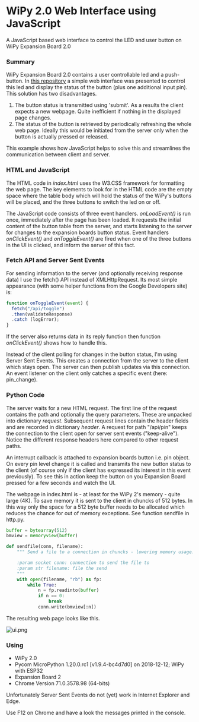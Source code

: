 # WiPy 2.0 Web Interface using JavaScript
A JavaScript based web interface to control the LED and user button on WiPy Expansion Board 2.0

### Summary
WiPy Expansion Board 2.0 contains a user controllable led and a push-button. In [this repository](https://github.com/erikdelange/WiPy-2.0-Web-Interface) a simple web interface was presented to control this led and display the status of the button (plus one additional input pin). This solution has two disadvantages.
1. The button status is transmitted using 'submit'. As a results the client expects a new webpage. Quite inefficient if nothing in the displayed page changes.
2. The status of the button is retrieved by periodically refreshing the whole web page. Ideally this would be initiated from the server only when the button is actually pressed or released.

This example shows how JavaScript helps to solve this and streamlines the communication between client and server.

### HTML and JavaScript
The HTML code in *index.html* uses the W3.CSS framework for formatting the web page. The key elements to look for in the HTML code are the empty space where the table body which will hold the status of the WiPy's buttons will be placed, and the three buttons to switch the led on or off.

The JavaScript code consists of three event handlers. *onLoadEvent()* is run once, immediately after the page has been loaded. It requests the initial content of the button table from the server, and starts listening to the server for changes to the expansion boards button status. Event handlers *onClickEvent()* and *onToggleEvent()* are fired when one of the three buttons in the UI is clicked, and inform the server of this fact.

### Fetch API and Server Sent Events
For sending information to the server (and optionally receiving response data) I use the fetch() API instead of XMLHttpRequest. Its most simple appearance (with some helper functions from the Google Developers site) is:
``` JavaScript
function onToggleEvent(event) {
  fetch("/api/toggle")
  .then(validateResponse)
  .catch (logError);
}
```
If the server also returns data in its reply function then function *onClickEvent()* shows how to handle this.

Instead of the client polling for changes in the button status, I'm using Server Sent Events. This creates a connection from the server to the client which stays open. The server can then publish updates via this connection. An event listener on the client only catches a specific event (here: pin_change).

### Python Code
The server waits for a new HTML request. The first line of the request contains the path and optionally the query parameters. These are unpacked into dictionary *request*. Subsequent request lines contain the header fields and are recorded in dictionary *header*. A request for path "/api/pin" keeps the connection to the client open for server sent events ("keep-alive"). Notice the different response headers here compared to other request paths.

An interrupt callback is attached to expansion boards button i.e. pin object. On every pin level change it is called and transmits the new button status to the client (of course only if the client has expressed its interest in this event previously). To see this in action keep the button on you Expansion Board pressed for a few seconds and watch the UI.

The webpage in index.html is - at least for the WiPy 2's memory - quite large (4K). To save memory it is sent to the client in chuncks of 512 bytes. In this way only the space for a 512 byte buffer needs to be allocated which reduces the chance for out of memory exceptions. See function sendfile in http.py.
``` python
buffer = bytearray(512)
bmview = memoryview(buffer)

def sendfile(conn, filename):
    """ Send a file to a connection in chuncks - lowering memory usage.

    :param socket conn: connection to send the file to
    :param str filename: file the send
    """
    with open(filename, "rb") as fp:
        while True:
            n = fp.readinto(buffer)
            if n == 0:
                break
            conn.write(bmview[:n])
```
The resulting web page looks like this.

![ui.png](https://github.com/erikdelange/WiPy-2.0-Web-Interface-using-JavaScript/blob/master/ui.png)

### Using
* WiPy 2.0
* Pycom MicroPython 1.20.0.rc1 [v1.9.4-bc4d7d0] on 2018-12-12; WiPy with ESP32
* Expansion Board 2
* Chrome Version 71.0.3578.98 (64-bits)

Unfortunately Server Sent Events do not (yet) work in Internet Explorer and Edge.

Use F12 on Chrome and have a look the messages printed in the console.
